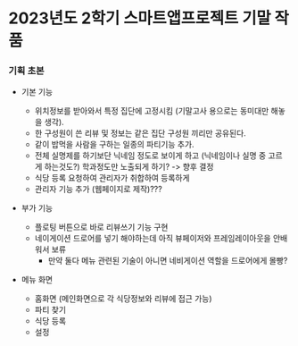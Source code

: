 # 2023년도 2학기 스마트앱프로젝트 기말 작품
### 기획 초본
- 기본 기능
  - 위치정보를 받아와서 특정 집단에 고정시킴 (기말고사 용으로는 동미대만 해놓을 생각).
  - 한 구성원이 쓴 리뷰 및 정보는 같은 집단 구성원 끼리만 공유된다.
  - 같이 밥먹을 사람을 구하는 일종의 파티기능 추가.
  - 전체 실명제를 하기보단 닉네임 정도로 보이게 하고 (닉네임이나 실명 중 고르게 하는것도?) 학과정도만 노출되게 하기? -> 향후 결정
  - 식당 등록 요청하여 관리자가 취합하여 등록하게
  - 관리자 기능 추가 (웹페이지로 제작)???
- 부가 기능
  - 플로팅 버튼으로 바로 리뷰쓰기 기능 구현
  - 네이게이션 드로어를 넣기 해야하는데 아직 뷰페이저와 프레임레이아웃을 안배워서 보류
    * 만약 둘다 메뉴 관련된 기술이 아니면 네비게이션 역할을 드로어에게 몰빵?

- 메뉴 화면
  - 홈화면 (메인화면으로 각 식당정보와 리뷰에 접근 가능)
  - 파티 찾기
  - 식당 등록
  - 설정
